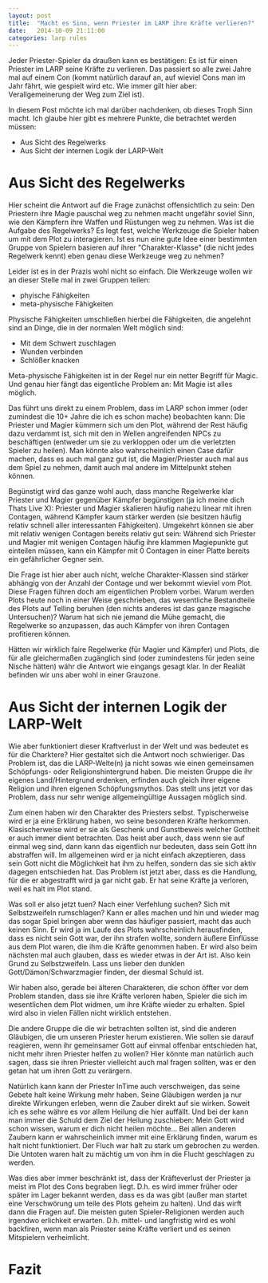 ```yaml
---
layout: post
title:  "Macht es Sinn, wenn Priester im LARP ihre Kräfte verlieren?"
date:   2014-10-09 21:11:00
categories: larp rules
---
```

Jeder Priester-Spieler da draußen kann es bestätigen: Es ist für einen Priester
im LARP seine Kräfte zu verlieren. Das passiert so alle zwei Jahre mal auf einem
Con (kommt natürlich darauf an, auf wieviel Cons man im Jahr fährt, wie gespielt
wird etc. Wie immer gilt hier aber: Verallgemeinerung der Weg zum Ziel ist).

In diesem Post möchte ich mal darüber nachdenken, ob dieses Troph Sinn macht.
Ich glaube hier gibt es mehrere Punkte, die betrachtet werden müssen:
  * Aus Sicht des Regelwerks
  * Aus Sicht der internen Logik der LARP-Welt

# Aus Sicht des Regelwerks
Hier scheint die Antwort auf die Frage zunächst offensichtlich zu sein: Den
Priestern ihre Magie pauschal weg zu nehmen macht ungefähr soviel Sinn, wie den
Kämpfern ihre Waffen und Rüstungen weg zu nehmen. Was ist die Aufgabe des
Regelwerks? Es legt fest, welche Werkzeuge die Spieler haben um mit dem Plot
zu interagieren. Ist es nun eine gute Idee einer bestimmten Gruppe von Spielern
basieren auf ihrer "Charakter-Klasse" (die nicht jedes Regelwerk kennt) eben
genau diese Werkzeuge weg zu nehmen?

Leider ist es in der Prazis wohl nicht so einfach. Die Werkzeuge wollen wir an
dieser Stelle mal in zwei Gruppen teilen:
  * phyische Fähigkeiten
  * meta-physische Fähigkeiten

Physische Fähigkeiten umschließen hierbei die Fähigkeiten, die angelehnt sind
an Dinge, die in der normalen Welt möglich sind:
  * Mit dem Schwert zuschlagen
  * Wunden verbinden
  * Schlößer knacken

Meta-physische Fähigkeiten ist in der Regel nur ein netter Begriff für Magic.
Und genau hier fängt das eigentliche Problem an: Mit Magie ist alles möglich.

Das führt uns direkt zu einem Problem, dass im LARP schon immer (oder zumindest
die 10+ Jahre die ich es schon mache) beobachten kann: Die Priester und Magier
kümmern sich um den Plot, während der Rest häufig dazu verdammt ist, sich mit
den in Wellen angreifenden NPCs zu beschäftigen (entweder um sie zu verkloppen
oder um die verletzten Spieler zu heilen). Man könnte also wahrscheinlich einen
Case dafür machen, dass es auch mal ganz gut ist, die Magier/Priester auch mal
aus dem Spiel zu nehmen, damit auch mal andere im Mittelpunkt stehen können.

Begünstigt wird das ganze wohl auch, dass manche Regelwerke klar Priester und 
Magier gegenüber Kämpfer begünstigen (ja ich meine dich Thats Live X): Priester
und Magier skalieren häufig nahezu linear mit ihren Contagen, während Kämpfer 
kaum stärker werden (sie besitzen häufig relativ schnell aller interessanten
Fähigkeiten). Umgekehrt können sie aber mit relativ wenigen Contagen bereits
relativ gut sein: Während sich Priester und Magier mit wenigen Contagen häufig
ihre klammen Magiepunkte gut einteilen müssen, kann ein Kämpfer mit 0 Contagen 
in einer Platte bereits ein gefährlicher Gegner sein.

Die Frage ist hier aber auch nicht, welche Charakter-Klassen sind stärker
abhängig von der Anzahl der Contage und wer bekommt wieviel vom Plot. Diese
Fragen führen doch am eigentlichen Problem vorbei. Warum werden Plots heute
noch in einer Weise geschrieben, das wesentliche Bestandteile des Plots auf
Telling beruhen (den nichts anderes ist das ganze magische Untersuchen)? Warum
hat sich nie jemand die Mühe gemacht, die Regelwerke so anzupassen, das auch
Kämpfer von ihren Contagen profitieren können.

Hätten wir wirklich faire Regelwerke (für Magier und Kämpfer) und Plots, die
für alle gleichermaßen zugänglich sind (oder zumindestens für jeden seine Nische
hätten) währ die Antwort wie eingangs gesagt klar. In der Realiät befinden wir
uns aber wohl in einer Grauzone. 

# Aus Sicht der internen Logik der LARP-Welt
Wie aber funktioniert dieser Kraftverlust in der Welt und was bedeutet es für 
die Charktere? Hier gestaltet sich die Antwort noch schwieriger. Das Problem
ist, das die LARP-Welte(n) ja nicht sowas wie einen gemeinsamen Schöpfungs- oder
Religionshintergrund haben. Die meisten Gruppe die ihr eigenes Land/Hintergrund
erdenken, erfinden auch gleich ihrer eigene Religion und ihren eigenen 
Schöpfungsmythos. Das stellt uns jetzt vor das Problem, dass nur sehr wenige
allgemeingültige Aussagen möglich sind.

Zum einen haben wir den Charakter des Priesters selbst. Typischerweise wird er
ja eine Erklärung haben, wo seine besonderen Kräfte herkommen. Klasischerweise
wird er sie als Geschenk und Gunstbeweis welcher Gottheit er auch immer dient
betrachten. Das heist aber auch, dass wenn sie auf einmal weg sind, dann kann
das eigentlich nur bedeuten, dass sein Gott ihn abstraffen will. Im allgemeinen
wird er ja nicht einfach akzeptieren, dass sein Gott nicht die Möglichkeit hat
ihm zu helfen, sondern das sie sich aktiv dagegen entschieden hat. Das Problem
ist jetzt aber, dass es die Handlung, für die er abgestrafft wird ja gar nicht
gab. Er hat seine Kräfte ja verloren, weil es halt im Plot stand.

Was soll er also jetzt tuen? Nach einer Verfehlung suchen? Sich mit 
Selbstzweifeln rumschlagen? Kann er alles machen und hin und wieder mag das
sogar Spiel bringen aber wenn das häufiger passiert, macht das auch keinen Sinn.
Er wird ja im Laufe des Plots wahrscheinlich herausfinden, dass es nicht sein
Gott war, der ihn strafen wollte, sondern äußere Einflüsse aus dem Plot waren, 
die ihm die Kräfte genommen haben. Er wird also beim nächsten mal auch glauben,
dass es wieder etwas in der Art ist. Also kein Grund zu Selbstzweifeln. Lass uns
lieber den dunklen Gott/Dämon/Schwarzmagier finden, der diesmal Schuld ist.

Wir haben also, gerade bei älteren Charakteren, die schon öffter vor dem Problem
standen, dass sie ihre Kräfte verloren haben, Spieler die sich im wesentlichen
dem Plot widmen, um ihre Kräfte wieder zu erhalten. Spiel wird also in vielen
Fällen nicht wirklich entstehen.

Die andere Gruppe die die wir betrachten sollten ist, sind die anderen 
Gläubigen, die um unseren Priester herum existieren. Wie sollen sie darauf 
reagieren, wenn ihr gemeinsamer Gott auf einmal offenbar entschieden hat, nicht 
mehr ihren Priester helfen zu wollen? Hier könnte man natürlich auch sagen, dass
sie ihren Priester vielleicht auch mal fragen sollten, was er den getan hat um 
ihren Gott zu verärgern. 

Natürlich kann kann der Priester InTime auch verschweigen, das seine Gebete halt
keine Wirkung mehr haben. Seine Gläubigen werden ja nur direkte Wirkungen 
erleben, wenn die Zauber direkt auf sie wirken. Soweit ich es sehe währe es 
vor allem Heilung die hier auffällt. Und bei der kann man immer die Schuld dem
Ziel der Heilung zuschieben: Mein Gott wird schon wissen, warum er dich nicht
heilen möchte... Bei allen anderen Zaubern kann er wahrscheinlich immer mit eine
Erklärung finden, warum es halt nicht funktioniert. Der Fluch war halt zu stark
um gebrochen zu werden. Die Untoten waren halt zu mächtig um von ihm in die 
Flucht geschlagen zu werden.

Was dies aber immer beschränkt ist, dass der Kräfteverlust der Priester ja meist
im Plot des Cons begraben liegt. D.h. es wird immer früher oder später im Lager
bekannt werden, dass es da was gibt (außer man startet eine Verschwörung um
teile des Plots geheim zu halten). Und das wirft dann die Fragen auf. Die 
meisten guten Spieler-Religionen werden auch irgendwo erlichkeit erwarten. D.h. 
mittel- und langfristig wird es wohl backfiren, wenn man als Priester seine 
Kräfte verliert und es seinen Mitspielern verheimlicht.

# Fazit